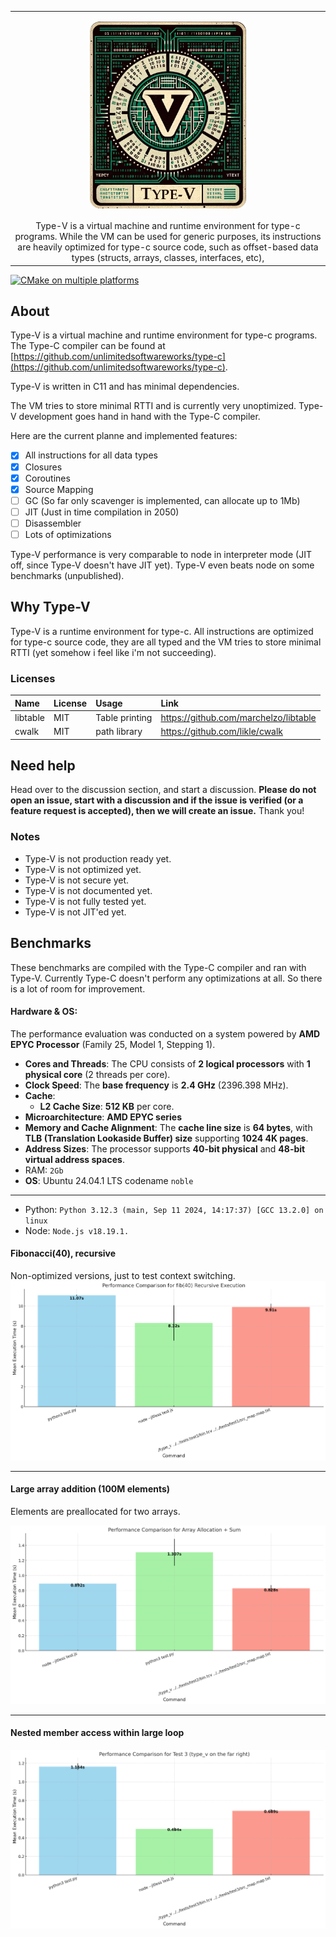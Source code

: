     
<table>
    <tr>
        <td>
            <p align="center">
                <img align="center" src='assets/logo.png' width='250'>
            </p>
        </td>
    </tr>
    <tr>
        <td>
            <center>
Type-V is a virtual machine and runtime environment for type-c programs. 
While the VM can be used for generic purposes, 
its instructions are heavily optimized for type-c source code, 
such as offset-based data types (structs, arrays, classes, interfaces, etc), 
            </center>
        </td>
    </tr>
</table>

[![CMake on multiple platforms](https://github.com/unlimitedsoftwareworks/type-v/actions/workflows/cmake-multi-platform.yml/badge.svg)](https://github.com/unlimitedsoftwareworks/type-v/actions/workflows/cmake-multi-platform.yml)

## About
Type-V is a virtual machine and runtime environment for type-c programs. 
The Type-C compiler can be found at [https://github.com/unlimitedsoftwareworks/type-c](https://github.com/unlimitedsoftwareworks/type-c).

Type-V is written in C11 and has minimal dependencies. 

The VM tries to store minimal RTTI and is currently very unoptimized. Type-V development goes hand in hand with the Type-C compiler.

Here are the current planne and implemented features:

- [x] All instructions for all data types
- [x] Closures
- [x] Coroutines
- [x] Source Mapping
- [ ] GC (So far only scavenger is implemented, can allocate up to 1Mb)
- [ ] JIT (Just in time compilation in 2050)
- [ ] Disassembler
- [ ] Lots of optimizations

Type-V performance is very comparable to node in interpreter mode (JIT off, since Type-V doesn't have JIT yet). Type-V even beats node on some benchmarks (unpublished).



## Why Type-V
Type-V is a runtime environment for type-c. All instructions are optimized for type-c source code, they are all typed and the VM tries to store minimal RTTI (yet somehow i feel like i'm not succeeding).

### Licenses
| Name   |License|     Usage      |Link|
|:-------|:---|:--------------|:---|
| libtable|MIT| Table printing |https://github.com/marchelzo/libtable|
| cwalk|MIT| path library |https://github.com/likle/cwalk|

## Need help
Head over to the discussion section, and start a discussion. **Please do not open an issue, start with a discussion and if the issue is verified (or a feature request is accepted), then we will create an issue.** Thank you!

### Notes
- Type-V is not production ready yet.
- Type-V is not optimized yet.
- Type-V is not secure yet.
- Type-V is not documented yet.
- Type-V is not fully tested yet.
- Type-V is not JIT'ed yet.

## Benchmarks

These benchmarks are compiled with the Type-C compiler and ran with Type-V.
Currently Type-C doesn't perform any optimizations at all. So there is a lot of room for improvement.

#### Hardware & OS:
The performance evaluation was conducted on a system powered by **AMD EPYC Processor** (Family 25, Model 1, Stepping 1).
- **Cores and Threads**: The CPU consists of **2 logical processors** with **1 physical core** (2 threads per core).
- **Clock Speed**: The **base frequency** is **2.4 GHz** (2396.398 MHz).
- **Cache**:
  - **L2 Cache Size**: **512 KB** per core.
- **Microarchitecture**: **AMD EPYC series**
- **Memory and Cache Alignment**: The **cache line size** is **64 bytes**, with **TLB (Translation Lookaside Buffer) size** supporting **1024 4K pages**.
- **Address Sizes**: The processor supports **40-bit physical** and **48-bit virtual address spaces**.
- RAM: `2Gb`
- **OS**: Ubuntu 24.04.1 LTS codename `noble`

<hr/>

- Python: `Python 3.12.3 (main, Sep 11 2024, 14:17:37) [GCC 13.2.0] on linux`
- Node: `Node.js v18.19.1.`

#### Fibonacci(40), recursive
Non-optimized versions, just to test context switching.
![](assets/bench_fib_40.png)
<hr/>

#### Large array addition (100M elements)
Elements are preallocated for two arrays.

![](assets/bench_lar_arr_add.png)

<hr/>

#### Nested member access within large loop
![](assets/bench_member_access.png)

